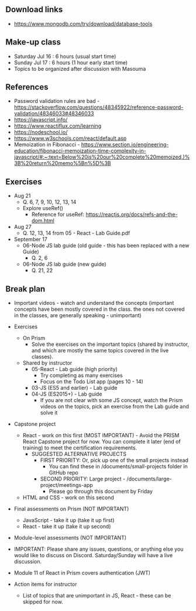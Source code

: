 ## Download links
- https://www.mongodb.com/try/download/database-tools

## Make-up class
- Saturday Jul 16 : 6 hours (usual start time)
- Sunday Jul 17 : 6 hours (1 hour early start time)
- Topics to be organized after discussion with Masouma

## References
- Password validation rules are bad - https://stackoverflow.com/questions/48345922/reference-password-validation/48346033#48346033
- https://javascript.info/
- https://www.reactiflux.com/learning
- https://nodeschool.io/
- https://www.w3schools.com/react/default.asp
- Memoization in Fibonacci - https://www.section.io/engineering-education/fibonacci-memoization-time-complexity-in-javascript/#:~:text=Below%20is%20our%20complete%20memoized,)%3B%20return%20memo%5Bn%5D%3B

## Exercises
- Aug 21
    - Q. 6, 7, 9, 10, 12, 13, 14
    - Explore useRef()
        - Reference for useRef: https://reactjs.org/docs/refs-and-the-dom.html
- Aug 27
    - Q. 12, 13, 14 from 05 - React - Lab Guide.pdf
- September 17
    - 06-Node JS lab guide (old guide - this has been replaced with a new Guide)
        - Q. 2, 6
    - 06-Node JS lab guide (new guide)
        - Q. 21, 22

## Break plan
- Important videos - watch and understand the concepts (important concepts have been mostly covered in the class. the ones not covered in the classes, are generally speaking - unimportant)
- Exercises
    - On Prism
        - Solve the exercises on the important topics (shared by instructor, and which are mostly the same topics covered in the live classes).
    - Shared by instructor
        - 05-React - Lab guide (high priority)
            - Try completing as many exercises
            - Focus on the Todo List app (pages 10 - 14)
        - 03-JS (ES5 and earlier) - Lab guide
        - 04-JS (ES2015+) - Lab guide
            - If you are not clear with some JS concept, watch the Prism videos on the topics, pick an exercise from the Lab guide and solve it
- Capstone project
    - React - work on this first (MOST IMPORTANT) - Avoid the PRISM React Capstone project for now. You can complete it later (end of training) to meet the certification requirements.
        - SUGGESTED ALTERNATIVE PROJECTS
            - FIRST PRIORITY: Or, pick up one of the small projects instead
                - You can find these in /documents/small-projects folder in GitHub repo
            - SECOND PRIORITY: Large project - /documents/large-project/meetings-app
                - Please go through this document by Friday
    - HTML and CSS - work on this second
- Final assessments on Prism (NOT IMPORTANT)
    - JavaScript - take it up (take it up first)
    - React - take it up (take it up second)
- Module-level assessments (NOT IMPORTANT)
- IMPORTANT: Please share any issues, questions, or anything else you would like to discuss on Discord. Saturday/Sunday will have a live discussion.
- Module 11 of React in Prism covers authentication (JWT)

- Action items for instructor
    - List of topics that are unimportant in JS, React - these can be skipped for now.